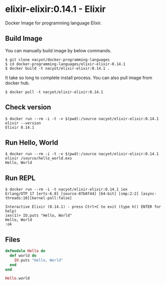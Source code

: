 # elixir-elixir:0.14.1 - Elixir

Docker Image for programming language Elixir.

## Build Image

You can manually build image by below commands.

```
$ git clone nacyot/docker-programming-languages
$ cd docker-programming-languages/elixir-elixir-0.14.1
$ docker build -t nacyot/elixir-elixir:0.14.1 .
```

It take so long to complete install process. You can also pull image from docker hub.

```
$ docker pull -t nacyot/elixir-elixir:0.14.1
```

## Check version

```
$ docker run --rm -i -t -v $(pwd):/source nacyot/elixir-elixir:0.14.1 elixir --version
Elixir 0.14.1
```

## Run Hello, World

```
$ docker run --rm -i -t -v $(pwd):/source nacyot/elixir-elixir:0.14.1 elixir /source/hello_world.exs
Hello, World
```

## Run REPL

```
$ docker run --rm -i -t nacyot/elixir-elixir:0.14.1 iex
Erlang/OTP 17 [erts-6.0] [source-07b8f44] [64-bit] [smp:2:2] [async-threads:10][kernel-poll:false]

Interactive Elixir (0.14.1) - press Ctrl+C to exit (type h() ENTER for help)
iex(1)> IO.puts "Hello, World"
Hello, World
:ok
```

## Files

```elixir
defmodule Hello do
  def world do
    IO.puts "Hello, World"
  end
end

Hello.world
```
